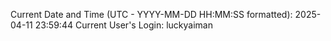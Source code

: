 Current Date and Time (UTC - YYYY-MM-DD HH:MM:SS formatted): 2025-04-11 23:59:44
Current User's Login: luckyaiman
